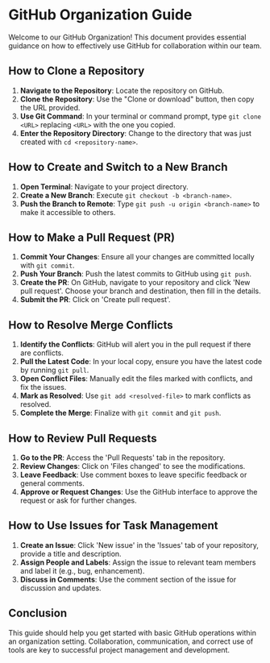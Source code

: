 # GitHub Organization Guide

Welcome to our GitHub Organization! This document provides essential guidance on how to effectively use GitHub for collaboration within our team.

## How to Clone a Repository

1. **Navigate to the Repository**: Locate the repository on GitHub.
2. **Clone the Repository**: Use the "Clone or download" button, then copy the URL provided.
3. **Use Git Command**: In your terminal or command prompt, type `git clone <URL>` replacing `<URL>` with the one you copied.
4. **Enter the Repository Directory**: Change to the directory that was just created with `cd <repository-name>`.

## How to Create and Switch to a New Branch

1. **Open Terminal**: Navigate to your project directory.
2. **Create a New Branch**: Execute `git checkout -b <branch-name>`.
3. **Push the Branch to Remote**: Type `git push -u origin <branch-name>` to make it accessible to others.

## How to Make a Pull Request (PR)

1. **Commit Your Changes**: Ensure all your changes are committed locally with `git commit`.
2. **Push Your Branch**: Push the latest commits to GitHub using `git push`.
3. **Create the PR**: On GitHub, navigate to your repository and click 'New pull request'. Choose your branch and destination, then fill in the details.
4. **Submit the PR**: Click on 'Create pull request'.

## How to Resolve Merge Conflicts

1. **Identify the Conflicts**: GitHub will alert you in the pull request if there are conflicts.
2. **Pull the Latest Code**: In your local copy, ensure you have the latest code by running `git pull`.
3. **Open Conflict Files**: Manually edit the files marked with conflicts, and fix the issues.
4. **Mark as Resolved**: Use `git add <resolved-file>` to mark conflicts as resolved.
5. **Complete the Merge**: Finalize with `git commit` and `git push`.

## How to Review Pull Requests

1. **Go to the PR**: Access the 'Pull Requests' tab in the repository.
2. **Review Changes**: Click on 'Files changed' to see the modifications.
3. **Leave Feedback**: Use comment boxes to leave specific feedback or general comments.
4. **Approve or Request Changes**: Use the GitHub interface to approve the request or ask for further changes.

## How to Use Issues for Task Management

1. **Create an Issue**: Click 'New issue' in the 'Issues' tab of your repository, provide a title and description.
2. **Assign People and Labels**: Assign the issue to relevant team members and label it (e.g., bug, enhancement).
3. **Discuss in Comments**: Use the comment section of the issue for discussion and updates.

## Conclusion

This guide should help you get started with basic GitHub operations within an organization setting. Collaboration, communication, and correct use of tools are key to successful project management and development.
